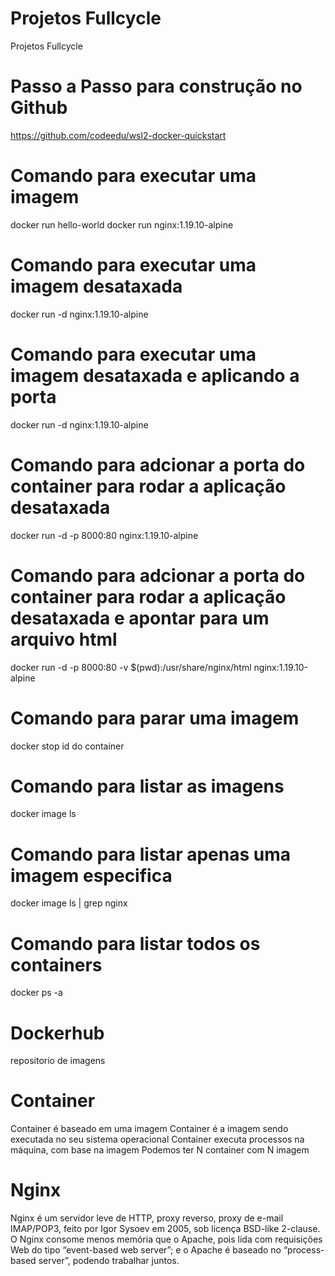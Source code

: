 # Projetos Fullcycle
Projetos Fullcycle

# Passo a Passo para construção no Github
https://github.com/codeedu/wsl2-docker-quickstart

# Comando para executar uma imagem
docker run hello-world
docker run nginx:1.19.10-alpine

# Comando para executar uma imagem desataxada
docker run -d nginx:1.19.10-alpine

# Comando para executar uma imagem desataxada e aplicando a porta
docker run -d nginx:1.19.10-alpine

# Comando para adcionar a porta do container para rodar a aplicação desataxada
docker run -d -p 8000:80 nginx:1.19.10-alpine

# Comando para adcionar a porta do container para rodar a aplicação desataxada e apontar para um arquivo html
docker run -d -p 8000:80 -v $(pwd):/usr/share/nginx/html nginx:1.19.10-alpine

# Comando para parar uma imagem
docker stop id do container

# Comando para listar as imagens
docker image ls

# Comando para listar apenas uma imagem especifica
docker image ls | grep nginx

# Comando para listar todos os containers
docker ps -a

# Dockerhub
repositorio de imagens

# Container
Container é baseado em uma imagem
Container é a imagem sendo executada no seu sistema operacional
Container executa processos na máquina, com base na imagem
Podemos ter N container com N imagem

# Nginx
Nginx é um servidor leve de HTTP, proxy reverso, proxy de e-mail IMAP/POP3, feito por Igor Sysoev em 2005, sob licença BSD-like 2-clause. O Nginx consome menos memória que o Apache, pois lida com requisições Web do tipo “event-based web server”; e o Apache é baseado no “process-based server”, podendo trabalhar juntos.

